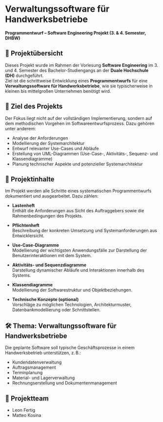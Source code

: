 # Verwaltungssoftware für Handwerksbetriebe  
**Programmentwurf – Software Engineering Projekt (3. & 4. Semester, DHBW)**

## 📌 Projektübersicht

Dieses Projekt wurde im Rahmen der Vorlesung **Software Engineering** im 3. und 4. Semester des Bachelor-Studiengangs an der **Duale Hochschule (DH)** durchgeführt.  
Ziel ist die schrittweise Entwicklung eines **Programmentwurfs** für eine **Verwaltungssoftware für Handwerksbetriebe**, wie sie typischerweise in kleinen bis mittelgroßen Unternehmen benötigt wird.

## 🎯 Ziel des Projekts

Der Fokus liegt nicht auf der vollständigen Implementierung, sondern auf dem methodischen Vorgehen im Softwareentwurfsprozess. Dazu gehören unter anderem:

- Analyse der Anforderungen  
- Modellierung der Systemarchitektur  
- Entwurf relevanter Use-Cases und Abläufe  
- Erstellung von UML-Diagrammen (Use-Case-, Aktivitäts-, Sequenz- und Klassendiagramme)  
- Planung technischer Aspekte und potenzieller Systemarchitektur  

## 📂 Projektinhalte

Im Projekt werden alle Schritte eines systematischen Programmentwurfs dokumentiert und ausgearbeitet. Dazu zählen:

- **Lastenheft**  
  Enthält die Anforderungen aus Sicht des Auftraggebers sowie die Rahmenbedingungen des Projekts.

- **Pflichtenheft**  
  Beschreibung der konkreten Umsetzung und Systemanforderungen aus Entwicklersicht.

- **Use-Case-Diagramme**  
  Modellierung der wichtigsten Anwendungsfälle zur Darstellung der Benutzerinteraktionen mit dem System.

- **Aktivitäts- und Sequenzdiagramme**  
  Darstellung dynamischer Abläufe und Interaktionen innerhalb des Systems.

- **Klassendiagramme**  
  Modellierung der Softwarestruktur und Objektbeziehungen.

- **Technische Konzepte (optional)**  
  Vorschläge zu möglichen Technologien, Architekturmuster, Datenbankmodellierung oder Schnittstellen.

## 🛠️ Thema: Verwaltungssoftware für Handwerksbetriebe

Die geplante Software soll typische Geschäftsprozesse in einem Handwerksbetrieb unterstützen, z. B.:

- Kundendatenverwaltung  
- Auftragsmanagement  
- Terminplanung  
- Material- und Lagerverwaltung  
- Rechnungserstellung und Dokumentenmanagement  

## 👥 Projektteam
- Leon Fertig
- Matteo Kosina
